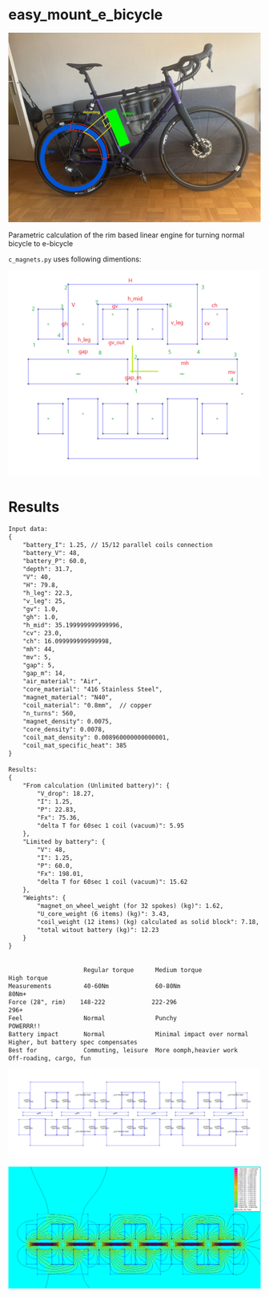 easy_mount_e_bicycle
====================

![general idea](./idea.jpg)

Parametric calculation of the rim based linear engine for turning normal bicycle to e-bicycle

`c_magnets.py` uses following dimentions:

![parametric task](./dimentions_points.png)


Results
=======


```
Input data:
{
    "battery_I": 1.25, // 15/12 parallel coils connection
    "battery_V": 48,
    "battery_P": 60.0,
    "depth": 31.7,
    "V": 40,
    "H": 79.8,
    "h_leg": 22.3,
    "v_leg": 25,
    "gv": 1.0,
    "gh": 1.0,
    "h_mid": 35.199999999999996,
    "cv": 23.0,
    "ch": 16.099999999999998,
    "mh": 44,
    "mv": 5,
    "gap": 5,
    "gap_m": 14,
    "air_material": "Air",
    "core_material": "416 Stainless Steel",
    "magnet_material": "N40",
    "coil_material": "0.8mm",  // copper
    "n_turns": 560,
    "magnet_density": 0.0075,
    "core_density": 0.0078,
    "coil_mat_density": 0.008960000000000001,
    "coil_mat_specific_heat": 385
}

Results:
{
    "From calculation (Unlimited battery)": {
        "V_drop": 18.27,
        "I": 1.25,
        "P": 22.83,
        "Fx": 75.36,
        "delta T for 60sec 1 coil (vacuum)": 5.95
    },
    "Limited by battery": {
        "V": 48,
        "I": 1.25,
        "P": 60.0,
        "Fx": 198.01,
        "delta T for 60sec 1 coil (vacuum)": 15.62
    },
    "Weights": {
        "magnet_on_wheel_weight (for 32 spokes) (kg)": 1.62,
        "U_core_weight (6 items) (kg)": 3.43,
        "coil_weight (12 items) (kg) calculated as solid block": 7.18,
        "total witout battery (kg)": 12.23
    }
}


                     Regular torque      Medium torque                   High torque
Measurements         40-60Nm             60-80Nm                         80Nm+
Force (28", rim)    148-222             222-296                         296+
Feel                 Normal              Punchy                          POWERRR!!
Battery impact       Normal              Minimal impact over normal      Higher, but battery spec compensates
Best for             Commuting, leisure  More oomph,heavier work         Off-roading, cargo, fun
```


![definition](./results/definition.png)

![fields](./results/field.png)